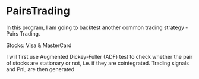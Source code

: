 # PairsTrading
In this program, I am going to backtest another common trading strategy - Pairs Trading.

Stocks: Visa & MasterCard

I will first use Augmented Dickey-Fuller (ADF) test to check whether the pair of stocks are stationary or not, i.e. if they are cointegrated.
Trading signals and PnL are then generated
